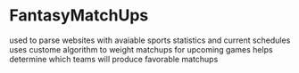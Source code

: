 FantasyMatchUps
===============
used to parse websites with avaiable sports statistics and current schedules
uses custome algorithm to weight matchups for upcoming games
helps determine which teams will produce favorable matchups 
